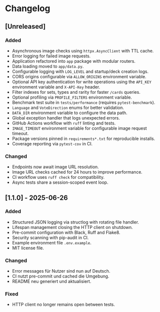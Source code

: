 # Changelog

## [Unreleased]
### Added
- Asynchronous image checks using `httpx.AsyncClient` with TTL cache.
- Error logging for failed image requests.
- Application refactored into `app` package with modular routers.
- Data loading moved to `app/data.py`.
- Configurable logging with `LOG_LEVEL` and startup/deck creation logs.
- CORS origins configurable via `ALLOW_ORIGINS` environment variable.
- Optional API key authentication for write operations using the `API_KEY`
  environment variable and `X-API-Key` header.
- Filter indexes for sets, types and rarity for faster `/cards` queries.
- Optional profiling via `PROFILE_FILTERS` environment variable.
- Benchmark test suite in `tests/performance` (requires `pytest-benchmark`).
- `Language` and `VoteDirection` enums for better validation.
- `DATA_DIR` environment variable to configure the data path.
- Global exception handler that logs unexpected errors.
- GitHub Actions workflow with `ruff` linting and tests.
- `IMAGE_TIMEOUT` environment variable for configurable image request timeout.
- Package versions pinned in `requirements*.txt` for reproducible installs.
- Coverage reporting via `pytest-cov` in CI.

### Changed
- Endpoints now await image URL resolution.
- Image URL checks cached for 24 hours to improve performance.
- CI workflow uses `ruff check` for compatibility.
- Async tests share a session-scoped event loop.


## [1.1.0] - 2025-06-26
### Added
- Structured JSON logging via structlog with rotating file handler.
- Lifespan management closing the HTTP client on shutdown.
- Pre-commit configuration with Black, Ruff and Flake8.
- Security scanning with pip-audit in CI.
- Example environment file `.env.example`.
- MIT license file.

### Changed
- Error messages für Nutzer sind nun auf Deutsch.
- CI nutzt pre-commit und cached die Umgebung.
- README neu generiert und aktualisiert.

### Fixed
- HTTP client no longer remains open between tests.


